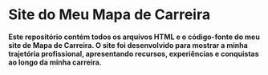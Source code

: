 # Site do Meu Mapa de Carreira

**Este repositório contém todos os arquivos HTML e o código-fonte do meu site de Mapa de Carreira. O site foi desenvolvido para mostrar a minha trajetória profissional, apresentando recursos, experiências e conquistas ao longo da minha carreira.**
